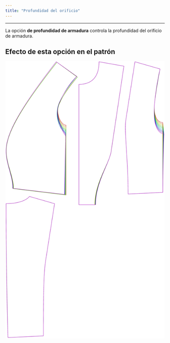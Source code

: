 ```yaml
---
title: "Profundidad del orificio"
---
```


***

La opción **de profundidad de armadura** controla la profundidad del orificio de armadura.

## Efecto de esta opción en el patrón

![Esta imagen muestra el efecto de esta opción al superponer varias variantes que tienen un valor diferente para esta opción](noble_armholedepth_sample.svg "Efecto de esta opción en el patrón")
